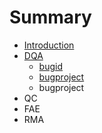 # Summary

* [Introduction](README.md)
* [DQA](chapter1.md)
    * [bugid](bugid.md)
    * [bugproject](bugproject.md)
    * bugproject
* QC
* FAE
* RMA

